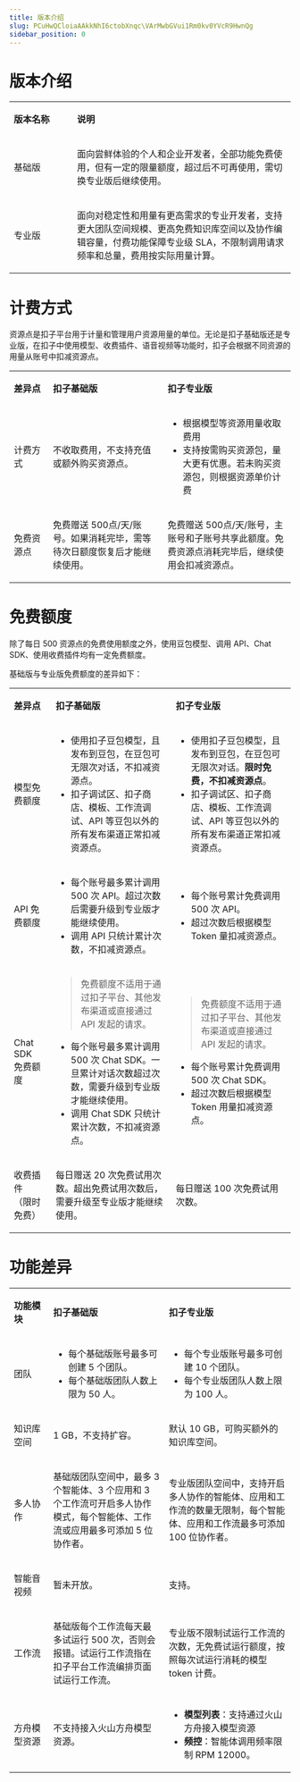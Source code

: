 ```yaml
---
title: 版本介绍
slug: PCuHwQCloiaAAkkNhI6ctobXnqc\VArMwbGVui1Rm0kv0YVcR9HwnQg
sidebar_position: 0
---
```



# 版本介绍

<table>
<colgroup>
<col width="176"/>
<col width="644"/>
</colgroup>
<tbody>
<tr><td><p><b>版本名称</b></p></td><td><p><b>说明</b></p></td></tr>
<tr><td><p>基础版 </p></td><td><p>面向尝鲜体验的个人和企业开发者，全部功能免费使用，但有一定的限量额度，超过后不可再使用，需切换专业版后继续使用。 </p></td></tr>
<tr><td><p>专业版 </p></td><td><p>面向对稳定性和用量有更高需求的专业开发者，支持更大团队空间规模、更高免费知识库空间以及协作编辑容量，付费功能保障专业级 SLA，不限制调用请求频率和总量，费用按实际用量计算。 </p></td></tr>
</tbody>
</table>

# 计费方式

资源点是扣子平台用于计量和管理用户资源用量的单位。无论是扣子基础版还是专业版，在扣子中使用模型、收费插件、语音视频等功能时，扣子会根据不同资源的用量从账号中扣减资源点。

<table>
<colgroup>
<col width="107"/>
<col width="359"/>
<col width="378"/>
</colgroup>
<tbody>
<tr><td><p><b>差异点</b></p></td><td><p><b>扣子基础版</b></p></td><td><p><b>扣子专业版</b></p></td></tr>
<tr><td><p>计费方式 </p></td><td><p>不收取费用，不支持充值或额外购买资源点。 </p></td><td><ul>
<li>根据模型等资源用量收取费用</li>
<li>支持按需购买资源包，量大更有优惠。若未购买资源包，则根据资源单价计费</li>
</ul></td></tr>
<tr><td><p>免费资源点 </p></td><td><p>免费赠送 500点/天/账号。如果消耗完毕，需等待次日额度恢复后才能继续使用。 </p></td><td><p>免费赠送 500点/天/账号，主账号和子账号共享此额度。免费资源点消耗完毕后，继续使用会扣减资源点。 </p></td></tr>
</tbody>
</table>

# 免费额度

除了每日 500 资源点的免费使用额度之外，使用豆包模型、调用 API、Chat SDK、使用收费插件均有一定免费额度。 

基础版与专业版免费额度的差异如下：

<table>
<colgroup>
<col width="107"/>
<col width="382"/>
<col width="378"/>
</colgroup>
<tbody>
<tr><td><p><b>差异点</b></p></td><td><p><b>扣子基础版</b></p></td><td><p><b>扣子专业版</b></p></td></tr>
<tr><td><p>模型免费额度  </p></td><td><ul>
<li>使用扣子豆包模型，且发布到豆包，在豆包可无限次对话，不扣减资源点。 </li>
<li>扣子调试区、扣子商店、模板、工作流调试、API 等豆包以外的所有发布渠道正常扣减资源点。</li>
</ul></td><td><ul>
<li>使用扣子豆包模型，且发布到豆包，在豆包可无限次对话。<b>限时免费，不扣减资源点</b>。 </li>
<li>扣子调试区、扣子商店、模板、工作流调试、API 等豆包以外的所有发布渠道正常扣减资源点。</li>
</ul></td></tr>
<tr><td><p>API 免费额度 </p></td><td><ul>
<li>每个账号最多累计调用 500 次 API。超过次数后需要升级到专业版才能继续使用。 </li>
<li>调用 API 只统计累计次数，不扣减资源点。</li>
</ul></td><td><ul>
<li>每个账号累计免费调用 500 次 API。 </li>
<li>超过次数后根据模型 Token 量扣减资源点。</li>
</ul></td></tr>
<tr><td><p>Chat SDK<br/>免费额度 </p></td><td><blockquote>
<p>免费额度不适用于通过扣子平台、其他发布渠道或直接通过 API 发起的请求。 </p>
</blockquote>
<ul>
<li>每个账号最多累计调用 500 次 Chat SDK。一旦累计对话次数超过次数，需要升级到专业版才能继续使用。 </li>
<li>调用 Chat SDK 只统计累计次数，不扣减资源点。</li>
</ul></td><td><blockquote>
<p>免费额度不适用于通过扣子平台、其他发布渠道或直接通过 API 发起的请求。 </p>
</blockquote>
<ul>
<li>每个账号累计免费调用 500 次 Chat SDK。 </li>
<li>超过次数后根据模型 Token 用量扣减资源点。</li>
</ul></td></tr>
<tr><td><p>收费插件<br/>（限时免费） </p></td><td><p>每日赠送 20 次免费试用次数。超出免费试用次数后，需要升级至专业版才能继续使用。 </p></td><td><p>每日赠送 100 次免费试用次数。 </p></td></tr>
</tbody>
</table>

# 功能差异

<table>
<colgroup>
<col width="121"/>
<col width="382"/>
<col width="378"/>
</colgroup>
<tbody>
<tr><td><p><b>功能模块</b></p></td><td><p><b>扣子基础版</b></p></td><td><p><b>扣子专业版</b></p></td></tr>
<tr><td><p>团队 </p></td><td><ul>
<li>每个基础版账号最多可创建 5 个团队。 </li>
<li>每个基础版团队人数上限为 50 人。</li>
</ul></td><td><ul>
<li>每个专业版账号最多可创建 10 个团队。 </li>
<li>每个专业版团队人数上限为 100 人。</li>
</ul></td></tr>
<tr><td><p>知识库空间 </p></td><td><p>1 GB，不支持扩容。 </p></td><td><p>默认 10 GB，可购买额外的知识库空间。</p></td></tr>
<tr><td><p>多人协作 </p></td><td><p>基础版团队空间中，最多 3 个智能体、3 个应用和 3 个工作流可开启多人协作模式，每个智能体、工作流或应用最多可添加 5 位协作者。 </p></td><td><p>专业版团队空间中，支持开启多人协作的智能体、应用和工作流的数量无限制，每个智能体、应用和工作流最多可添加 100 位协作者。 </p></td></tr>
<tr><td><p>智能音视频 </p></td><td><p>暂未开放。 </p></td><td><p>支持。 </p></td></tr>
<tr><td><p>工作流 </p></td><td><p>基础版每个工作流每天最多试运行 500 次，否则会报错。试运行工作流指在扣子平台工作流编排页面试运行工作流。 </p></td><td><p>专业版不限制试运行工作流的次数，无免费试运行额度，按照每次试运行消耗的模型 token 计费。 </p></td></tr>
<tr><td><p>方舟模型资源 </p></td><td><p>不支持接入火山方舟模型资源。 </p></td><td><ul>
<li><b>模型列表</b>：支持通过火山方舟接入模型资源</li>
<li><b>频控</b>：智能体调用频率限制 RPM 12000。</li>
</ul></td></tr>
</tbody>
</table>

